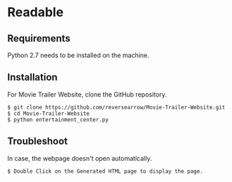 # Readable

## Requirements

Python 2.7 needs to be installed on the machine.

## Installation

For Movie Trailer Website, clone the GitHub repository.

```
$ git clone https://github.com/reversearrow/Movie-Trailer-Website.git
$ cd Movie-Trailer-Website
$ python entertainment_center.py
```

## Troubleshoot

In case, the webpage doesn't open automatically. 

```
$ Double Click on the Generated HTML page to display the page.
```
